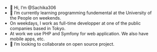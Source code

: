 - 👋 Hi, I’m @Sachika306
- 🌱 I’m currently learning programming fundemental at the University of the People on weekends. 
- On weekdays, I work as full-time developper at one of the public companies based in Tokyo.
- At work we use PHP and Symfony for web application. We also have mobile apps, etc.
- 💞️ I’m looking to collaborate on open source project.

<!---
Sachika306/Sachika306 is a ✨ special ✨ repository because its `README.md` (this file) appears on your GitHub profile.
You can click the Preview link to take a look at your changes.
--->
